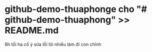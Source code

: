 # github-demo-thuaphonge cho "# github-demo-thuaphong" >> README.md
8h tối ha 
cố ý sửa lỗi
lõi nhiều 
làm đi con chĩnh
